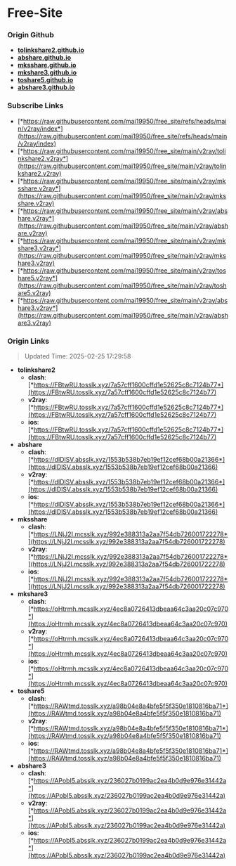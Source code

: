 # Free-Site

### Origin Github

- [**tolinkshare2.github.io**](https://github.com/tolinkshare2/tolinkshare2.github.io)
- [**abshare.github.io**](https://github.com/abshare/abshare.github.io)
- [**mksshare.github.io**](https://github.com/mksshare/mksshare.github.io)
- [**mkshare3.github.io**](https://github.com/mkshare3/mkshare3.github.io)
- [**toshare5.github.io**](https://github.com/toshare5/toshare5.github.io)
- [**abshare3.github.io**](https://github.com/abshare3/abshare3.github.io)

### Subscribe Links

- [*https://raw.githubusercontent.com/mai19950/free_site/refs/heads/main/v2ray/index*](https://raw.githubusercontent.com/mai19950/free_site/refs/heads/main/v2ray/index)
- [*https://raw.githubusercontent.com/mai19950/free_site/main/v2ray/tolinkshare2.v2ray*](https://raw.githubusercontent.com/mai19950/free_site/main/v2ray/tolinkshare2.v2ray)
- [*https://raw.githubusercontent.com/mai19950/free_site/main/v2ray/mksshare.v2ray*](https://raw.githubusercontent.com/mai19950/free_site/main/v2ray/mksshare.v2ray)
- [*https://raw.githubusercontent.com/mai19950/free_site/main/v2ray/abshare.v2ray*](https://raw.githubusercontent.com/mai19950/free_site/main/v2ray/abshare.v2ray)
- [*https://raw.githubusercontent.com/mai19950/free_site/main/v2ray/mkshare3.v2ray*](https://raw.githubusercontent.com/mai19950/free_site/main/v2ray/mkshare3.v2ray)
- [*https://raw.githubusercontent.com/mai19950/free_site/main/v2ray/toshare5.v2ray*](https://raw.githubusercontent.com/mai19950/free_site/main/v2ray/toshare5.v2ray)
- [*https://raw.githubusercontent.com/mai19950/free_site/main/v2ray/abshare3.v2ray*](https://raw.githubusercontent.com/mai19950/free_site/main/v2ray/abshare3.v2ray)

### Origin Links

> Updated Time: 2025-02-25 17:29:58

- **tolinkshare2**
  - **clash**: [*https://FBtwRU.tosslk.xyz/7a57cff1600cffd1e52625c8c7124b77*](https://FBtwRU.tosslk.xyz/7a57cff1600cffd1e52625c8c7124b77)
  - **v2ray**: [*https://FBtwRU.tosslk.xyz/7a57cff1600cffd1e52625c8c7124b77*](https://FBtwRU.tosslk.xyz/7a57cff1600cffd1e52625c8c7124b77)
  - **ios**: [*https://FBtwRU.tosslk.xyz/7a57cff1600cffd1e52625c8c7124b77*](https://FBtwRU.tosslk.xyz/7a57cff1600cffd1e52625c8c7124b77)
- **abshare**
  - **clash**: [*https://dIDlSV.absslk.xyz/1553b538b7eb19ef12cef68b00a21366*](https://dIDlSV.absslk.xyz/1553b538b7eb19ef12cef68b00a21366)
  - **v2ray**: [*https://dIDlSV.absslk.xyz/1553b538b7eb19ef12cef68b00a21366*](https://dIDlSV.absslk.xyz/1553b538b7eb19ef12cef68b00a21366)
  - **ios**: [*https://dIDlSV.absslk.xyz/1553b538b7eb19ef12cef68b00a21366*](https://dIDlSV.absslk.xyz/1553b538b7eb19ef12cef68b00a21366)
- **mksshare**
  - **clash**: [*https://LNjJ2I.mcsslk.xyz/992e388313a2aa7f54db726001722278*](https://LNjJ2I.mcsslk.xyz/992e388313a2aa7f54db726001722278)
  - **v2ray**: [*https://LNjJ2I.mcsslk.xyz/992e388313a2aa7f54db726001722278*](https://LNjJ2I.mcsslk.xyz/992e388313a2aa7f54db726001722278)
  - **ios**: [*https://LNjJ2I.mcsslk.xyz/992e388313a2aa7f54db726001722278*](https://LNjJ2I.mcsslk.xyz/992e388313a2aa7f54db726001722278)
- **mkshare3**
  - **clash**: [*https://oHtrmh.mcsslk.xyz/4ec8a0726413dbeaa64c3aa20c07c970*](https://oHtrmh.mcsslk.xyz/4ec8a0726413dbeaa64c3aa20c07c970)
  - **v2ray**: [*https://oHtrmh.mcsslk.xyz/4ec8a0726413dbeaa64c3aa20c07c970*](https://oHtrmh.mcsslk.xyz/4ec8a0726413dbeaa64c3aa20c07c970)
  - **ios**: [*https://oHtrmh.mcsslk.xyz/4ec8a0726413dbeaa64c3aa20c07c970*](https://oHtrmh.mcsslk.xyz/4ec8a0726413dbeaa64c3aa20c07c970)
- **toshare5**
  - **clash**: [*https://RAWtmd.tosslk.xyz/a98b04e8a4bfe5f5f350e1810816ba71*](https://RAWtmd.tosslk.xyz/a98b04e8a4bfe5f5f350e1810816ba71)
  - **v2ray**: [*https://RAWtmd.tosslk.xyz/a98b04e8a4bfe5f5f350e1810816ba71*](https://RAWtmd.tosslk.xyz/a98b04e8a4bfe5f5f350e1810816ba71)
  - **ios**: [*https://RAWtmd.tosslk.xyz/a98b04e8a4bfe5f5f350e1810816ba71*](https://RAWtmd.tosslk.xyz/a98b04e8a4bfe5f5f350e1810816ba71)
- **abshare3**
  - **clash**: [*https://APobI5.absslk.xyz/236027b0199ac2ea4b0d9e976e31442a*](https://APobI5.absslk.xyz/236027b0199ac2ea4b0d9e976e31442a)
  - **v2ray**: [*https://APobI5.absslk.xyz/236027b0199ac2ea4b0d9e976e31442a*](https://APobI5.absslk.xyz/236027b0199ac2ea4b0d9e976e31442a)
  - **ios**: [*https://APobI5.absslk.xyz/236027b0199ac2ea4b0d9e976e31442a*](https://APobI5.absslk.xyz/236027b0199ac2ea4b0d9e976e31442a)
